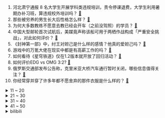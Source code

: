 1. 河北肃宁通报 8 名大学生开展学科类违规培训，责令停课退费，大学生利用暑期办补习班，算违规校外培训吗？ [:link:](https://www.zhihu.com/question/613104425)
2. 那些被穷养的男生长大后性格怎么样？ [:link:](https://www.zhihu.com/question/263676326)
3. 为何大多数教练不愿意去教已经会开车（之前没驾照）的学员？ [:link:](https://www.zhihu.com/question/609771033)
4. 中国大型邮轮首次试航后，美媒竟声称该船可用于两栖作战构成「严重安全挑战」，对此如何评价？ [:link:](https://www.zhihu.com/question/613351277)
5. 《封神第一部》中，纣王对妲己是什么样的感情？他真的爱妲己吗？ [:link:](https://www.zhihu.com/question/612677821)
6. 游戏中的万氪大佬在现实中都是有高薪工作的吗？ [:link:](https://www.zhihu.com/question/431746142)
7. 如何看待《星穹铁道》仅在1.2版本就开放了回归活动？ [:link:](https://www.zhihu.com/question/612735023)
8. 如何评价EDG vs OMG 3:2? [:link:](https://www.zhihu.com/question/613476155)
9. 俄罗斯交通部发布公告称，克里米亚大桥汽车通行暂时关闭，哪些信息值得关注？ [:link:](https://www.zhihu.com/question/613446977)
10. 你经常穿并穿了许多年都不愿舍弃的那件衣服是什么样的？ [:link:](https://www.zhihu.com/question/315509310)
<details>
<summary>11 ~ 20</summary>

11. 报道称不买东西导游就让游客下车，昆明通报称「旅行社和导游被立案调查」，云南旅游此类现象为何屡禁不止？ [:link:](https://www.zhihu.com/question/613459360)
12. 网传陕西一女干部用法院监督员身份帮放贷丈夫诉讼讨债，安康中院回应 「符合法律规定」，如何看待此事？ [:link:](https://www.zhihu.com/question/613292001)
13. 年轻人给芒果核梳毛被指不务正业，果核主人称是一种精神寄托，如何看待年轻人开始流行养芒果核？ [:link:](https://www.zhihu.com/question/613267642)
14. 有没有在某些时刻忽然悟出什么道理? [:link:](https://www.zhihu.com/question/612259305)
15. 2023年7月22日，LPL季后赛第二轮，EDG 3：2战胜OMG，如何看待本场比赛？ [:link:](https://www.zhihu.com/question/613476230)
16. 新东方进军文旅产业，注资 10 亿，在多地开分公司，万元月薪招导游，面向老年人客群，商业上如何解读？ [:link:](https://www.zhihu.com/question/613446328)
17. 布林肯表示将听取基辛格的访华见闻，未来或有更多美官员访华，并称美方正巩固中美关系，释放了哪些信号？ [:link:](https://www.zhihu.com/question/613444658)
18. 猫咪一见你就躺下是什么原因？ [:link:](https://www.zhihu.com/question/389314404)
19. 西安将对 3608 名「回流生」信息逐一甄别，以假手段获取考试资格将取消录取资格，哪些信息值得关注？ [:link:](https://www.zhihu.com/question/613405323)
20. 沈腾《超能一家人》首波口碑出炉，你对该影片有哪些评价？ [:link:](https://www.zhihu.com/question/612255699)
</details>
<details>
<summary>21 ~ 30</summary>

21. 《蜗居》里海藻选择错了吗？ [:link:](https://www.zhihu.com/question/24445144)
22. 去西安旅游有哪些景点推荐? [:link:](https://www.zhihu.com/question/607015404)
23. 2023 年女足世界杯英格兰 1:0 小胜海地，7 月 28 日中国女足对阵海地，如何评价本场比赛？ [:link:](https://www.zhihu.com/question/613419848)
24. 《不完美受害人》第 12 集拍得如何？有哪些值得关注的剧情点？ [:link:](https://www.zhihu.com/question/613460401)
25. 如何评价《封神第一部》？ [:link:](https://www.zhihu.com/question/612987610)
26. 2023 年女足世界杯，日本 5:0 赞比亚，宫泽日向双响，赞比亚全场0射门，如何评价本场比赛？ [:link:](https://www.zhihu.com/question/613419817)
27. 为什么拳击手出拳看起来很轻？ [:link:](https://www.zhihu.com/question/557737612)
28. 前些年国内各手游大厂为何对立项开放世界游戏充满信心？ [:link:](https://www.zhihu.com/question/612016959)
29. 现在还有没感染新冠的吗？你们怎么做到的？ [:link:](https://www.zhihu.com/question/576527176)
30. 2023 LPL 夏季赛OMG VS EDG，如何评价这场比赛？ [:link:](https://www.zhihu.com/question/613448360)
</details>
<details>
<summary>31 ~ 40</summary>

31. 为什么萧炎在大主宰活了几百年没有陨落反而越来越厉害? [:link:](https://www.zhihu.com/question/488999232)
32. 2023 年女足世界杯，中国女足首战 0:1 遭丹麦绝杀，第 90 分钟丢球，如何评价本场比赛？ [:link:](https://www.zhihu.com/question/613419928)
33. 《原神》到了 4.0 枫丹版本，会有什么样的剧情发展？ [:link:](https://www.zhihu.com/question/609079662)
34. 西安教育局回应中考「回流生」问题，已成立联合调查组，如何看待「回流生」这一现象对当地教育带来哪些影响？ [:link:](https://www.zhihu.com/question/613167440)
35. 你觉得如果换一个人来演《我的人间烟火》中的孟宴臣还能火吗？ [:link:](https://www.zhihu.com/question/612868485)
36. 第一份实习有多难找？怎么摆脱因「没有实习经验」而被拒绝的恶性循环，迈出实习第一步？ [:link:](https://www.zhihu.com/question/611893769)
37. 未来十年，有哪些忠告和建议？ [:link:](https://www.zhihu.com/question/613045469)
38. 如何判断自己读研是否真的想搞学术? [:link:](https://www.zhihu.com/question/606676255)
39. 为什么中国电影不放过《封神榜》？ [:link:](https://www.zhihu.com/question/611662713)
40. 为什么要单独看青年失业率？青年失业率的高低走向，意味着什么？ [:link:](https://www.zhihu.com/question/613445713)
</details>
<details>
<summary>41 ~ 50</summary>

41. 姆巴佩落选巴黎季前赛名单，罗马诺：巴黎开始正式考虑出售姆巴佩，你认为姆巴佩会何去何从？ [:link:](https://www.zhihu.com/question/613405754)
42. 被北大录取女生分享经验时强调「没手机」，你上大学前有手机吗，是否会影响你的学习？ [:link:](https://www.zhihu.com/question/613244656)
43. 如何评价大鹏执导，黄渤、王一博主演的电影《热烈》？ [:link:](https://www.zhihu.com/question/613244903)
44. 美国再度以所谓「国家安全担忧」为由向中国发难，此次矛头直指中国自动驾驶汽车供应商，将会产生哪些影响？ [:link:](https://www.zhihu.com/question/613332181)
45. 普里戈任称要将白俄打造成世界第二军队，同时「瓦格纳实际领导人」时隔近 7 年亮相，哪些信息值得关注？ [:link:](https://www.zhihu.com/question/613229197)
46. 新能源车膜到底怎么选？ [:link:](https://www.zhihu.com/question/612065652)
47. 自己一个人出去玩到底有多爽？ [:link:](https://www.zhihu.com/question/608178257)
48. 暑期带着孩子去山里露营，需要带好哪些装备？如果过夜，有哪些注意事项？ [:link:](https://www.zhihu.com/question/609232489)
49. 暑假期间，可以带孩子找哪些有趣的科学实验一起做一做？ [:link:](https://www.zhihu.com/question/610471037)
50. BBA 真的就只是买个标吗？ [:link:](https://www.zhihu.com/question/604019461)
</details><details>
<summary>bilibili</summary>

</details>